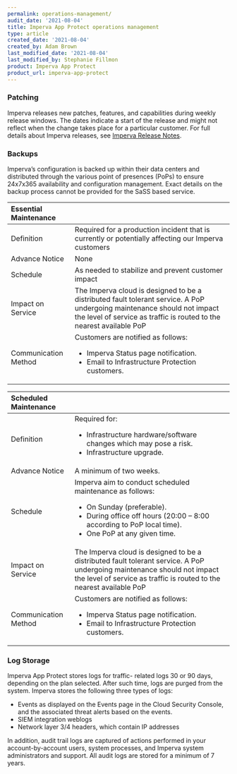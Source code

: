 ```yaml
---
permalink: operations-management/
audit_date: '2021-08-04'
title: Imperva App Protect operations management
type: article
created_date: '2021-08-04'
created_by: Adam Brown
last_modified_date: '2021-08-04'
last_modified_by: Stephanie Fillmon
product: Imperva App Protect
product_url: imperva-app-protect
---
```


### Patching

Imperva releases new patches, features, and capabilities during weekly
release windows. The dates indicate a start of the release and might not
reflect when the change takes place for a particular customer. For full
details about Imperva releases, see
[Imperva Release Notes](https://docs.imperva.com/bundle/cloud-application-security/page/release-notes/release-notes.htm).

### Backups

Imperva’s configuration is backed up within their data centers and distributed
through the various point of presences (PoPs) to ensure 24x7x365 availability
and configuration management. Exact details on the backup process cannot be
provided for the SaSS based service.

| Essential Maintenance |   |
| :-- | :-- |
| Definition | Required for a production incident that is currently or potentially affecting our Imperva customers |
| Advance Notice | None |
| Schedule  | As needed to stabilize and prevent customer impact |
| Impact on Service | The Imperva cloud is designed to be a distributed fault tolerant service. A PoP undergoing maintenance should not impact the level of service as traffic is routed to the nearest available PoP |
| Communication Method | Customers are notified as follows:<br /><ul><li>Imperva Status page notification.</li><li>Email to Infrastructure Protection customers.</li><ul/> |


| Scheduled Maintenance  |   |
| :-- | :-- |
| Definition  | Required for:  <br /><ul><li>Infrastructure hardware/software changes which may pose a risk.</li><li>Infrastructure upgrade.</li><ul/> |
| Advance Notice | A minimum of two weeks.  |
| Schedule | Imperva aim to conduct scheduled maintenance as follows:<br /><ul><li>  On Sunday (preferable).</li><li>During office off hours (20:00 – 8:00 according to PoP local time).</li><li>One PoP at any given time.</li><ul/> |
| Impact on Service | The Imperva cloud is designed to be a distributed fault tolerant service. A PoP undergoing maintenance should not impact the level of service as traffic is routed to the nearest available PoP |
| Communication Method | Customers are notified as follows:<br /><ul><li>Imperva Status page notification.</li><li>Email to Infrastructure Protection customers.</li><ul/> |

### Log Storage

Imperva App Protect stores logs for traffic- related logs 30 or 90 days,
depending on the plan selected. After such time, logs are purged from the
system. Imperva stores the following three types of logs:

- Events as displayed on the Events page in the Cloud Security Console, and
  the associated threat alerts based on the events.
- SIEM integration weblogs
- Network layer 3/4 headers, which contain IP addresses

In addition, audit trail logs are captured of actions performed in your
account-by-account users, system processes, and Imperva system administrators
and support. All audit logs are stored for a minimum of 7 years.
